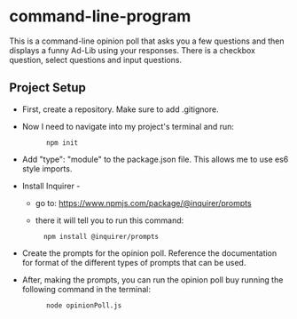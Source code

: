 # command-line-program

This is a command-line opinion poll that asks you a few questions and then displays a funny Ad-Lib using your responses. There is a checkbox question, select questions and input questions. 

## Project Setup
- First, create a repository. Make sure to add .gitignore.
- Now I need to navigate into my project's terminal and run:

            npm init

- Add "type": "module" to the package.json file. This allows me to use es6 style imports.
- Install Inquirer -
    - go to: <https://www.npmjs.com/package/@inquirer/prompts>
    - there it will tell you to run this command:

            npm install @inquirer/prompts

- Create the prompts for the opinion poll. Reference the documentation for format of the different types of prompts that can be used. 
- After, making the prompts, you can run the opinion poll buy running the following command in the terminal:

            node opinionPoll.js


